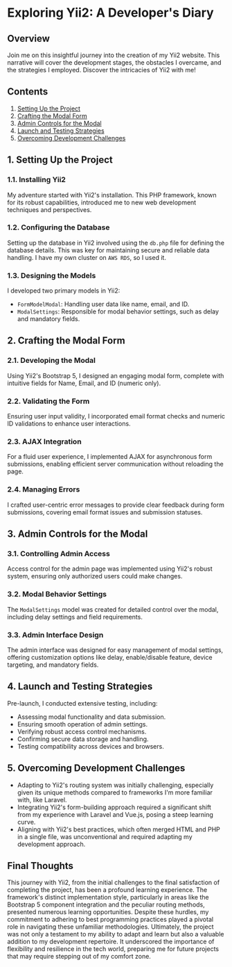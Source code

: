 # Exploring Yii2: A Developer's Diary

## Overview
Join me on this insightful journey into the creation of my Yii2 website. This narrative will cover the development stages, the obstacles I overcame, and the strategies I employed. Discover the intricacies of Yii2 with me!

## Contents
1. [Setting Up the Project](#setup)
2. [Crafting the Modal Form](#modal-implementation)
3. [Admin Controls for the Modal](#admin-controls)
4. [Launch and Testing Strategies](#launch-testing)
5. [Overcoming Development Challenges](#dev-challenges)

## 1. Setting Up the Project
### 1.1. Installing Yii2
My adventure started with Yii2's installation. This PHP framework, known for its robust capabilities, introduced me to new web development techniques and perspectives.

### 1.2. Configuring the Database
Setting up the database in Yii2 involved using the `db.php` file for defining the database details. This was key for maintaining secure and reliable data handling.
I have my own cluster on `AWS RDS`, so I used it.

### 1.3. Designing the Models
I developed two primary models in Yii2:
- `FormModelModal`: Handling user data like name, email, and ID.
- `ModalSettings`: Responsible for modal behavior settings, such as delay and mandatory fields.

## 2. Crafting the Modal Form
### 2.1. Developing the Modal
Using Yii2's Bootstrap 5, I designed an engaging modal form, complete with intuitive fields for Name, Email, and ID (numeric only).

### 2.2. Validating the Form
Ensuring user input validity, I incorporated email format checks and numeric ID validations to enhance user interactions.

### 2.3. AJAX Integration
For a fluid user experience, I implemented AJAX for asynchronous form submissions, enabling efficient server communication without reloading the page.

### 2.4. Managing Errors
I crafted user-centric error messages to provide clear feedback during form submissions, covering email format issues and submission statuses.

## 3. Admin Controls for the Modal
### 3.1. Controlling Admin Access
Access control for the admin page was implemented using Yii2's robust system, ensuring only authorized users could make changes.

### 3.2. Modal Behavior Settings
The `ModalSettings` model was created for detailed control over the modal, including delay settings and field requirements.

### 3.3. Admin Interface Design
The admin interface was designed for easy management of modal settings, offering customization options like delay, enable/disable feature, device targeting, and mandatory fields.

## 4. Launch and Testing Strategies
Pre-launch, I conducted extensive testing, including:
- Assessing modal functionality and data submission.
- Ensuring smooth operation of admin settings.
- Verifying robust access control mechanisms.
- Confirming secure data storage and handling.
- Testing compatibility across devices and browsers.

## 5. Overcoming Development Challenges
- Adapting to Yii2's routing system was initially challenging, especially given its unique methods compared to frameworks I'm more familiar with, like Laravel.
- Integrating Yii2's form-building approach required a significant shift from my experience with Laravel and Vue.js, posing a steep learning curve.
- Aligning with Yii2's best practices, which often merged HTML and PHP in a single file, was unconventional and required adapting my development approach.

## Final Thoughts
This journey with Yii2, from the initial challenges to the final satisfaction of completing the project, has been a profound learning experience. The framework's distinct implementation style, particularly in areas like the Bootstrap 5 component integration and the peculiar routing methods, presented numerous learning opportunities. Despite these hurdles, my commitment to adhering to best programming practices played a pivotal role in navigating these unfamiliar methodologies. Ultimately, the project was not only a testament to my ability to adapt and learn but also a valuable addition to my development repertoire. It underscored the importance of flexibility and resilience in the tech world, preparing me for future projects that may require stepping out of my comfort zone.
